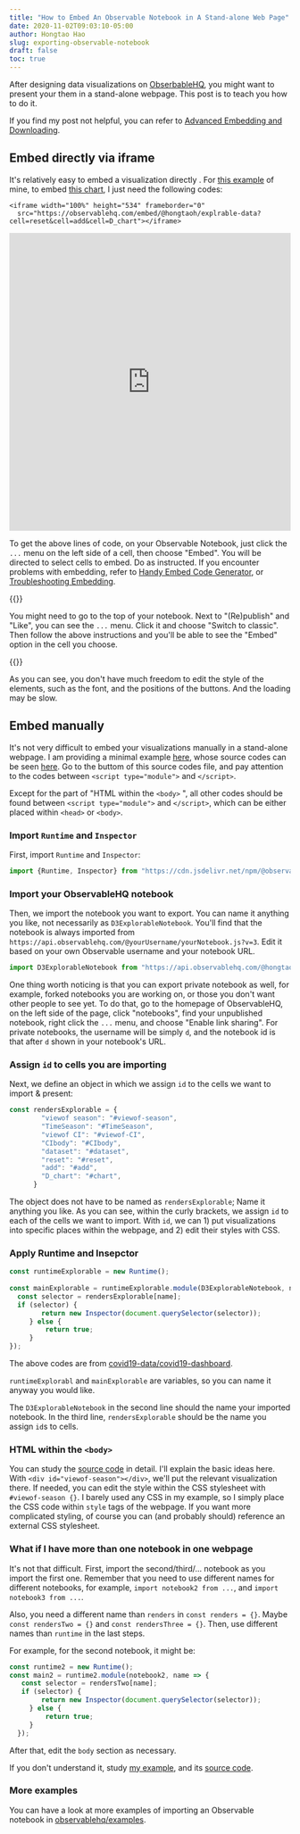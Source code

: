 ```yaml
---
title: "How to Embed An Observable Notebook in A Stand-alone Web Page"
date: 2020-11-02T09:03:10-05:00
author: Hongtao Hao
slug: exporting-observable-notebook
draft: false
toc: true
---
```

After designing data visualizations on [ObserbableHQ](https://observablehq.com), you might want to present your them in a stand-alone webpage. This post is to teach you how to do it. 

If you find my post not helpful, you can refer to [Advanced Embedding and Downloading](https://observablehq.com/@observablehq/downloading-and-embedding-notebooks). 

## Embed directly via iframe

It's relatively easy to embed a visualization directly . For [this example](https://observablehq.com/@hongtaoh/explrable-data) of mine, to embed [this chart](https://observablehq.com/@hongtaoh/explrable-data#D_chart), I just need the following codes:

```
<iframe width="100%" height="534" frameborder="0"
  src="https://observablehq.com/embed/@hongtaoh/explrable-data?cell=reset&cell=add&cell=D_chart"></iframe>
```

<iframe width="100%" height="534" frameborder="0"
  src="https://observablehq.com/embed/@hongtaoh/explrable-data?cell=reset&cell=add&cell=D_chart"></iframe>

To get the above lines of code, on your Observable Notebook, just click the `...` menu on the left side of a cell, then choose "Embed". You will be directed to select cells to embed. Do as instructed. If you encounter problems with embedding, refer to [Handy Embed Code Generator](https://observablehq.com/@jashkenas/handy-embed-code-generator), or [Troubleshooting Embedding](https://observablehq.com/@observablehq/troubleshooting-embedding).

{{<block class="tip">}}

You might need to go to the top of your notebook. Next to "(Re)publish" and "Like", you can see the `...` menu. Click it and choose "Switch to classic". Then follow the above instructions and you'll be able to see the "Embed" option in the cell you choose. 

{{<end>}}

As you can see, you don't have much freedom to edit the style of the elements, such as the font, and the positions of the buttons. And the loading may be slow.  

## Embed manually

It's not very difficult to embed your visualizations manually in a stand-alone webpage. I am providing a minimal example [here](https://hongtaoh.com/d3/explorable-data/), whose source codes can be seen [here](https://github.com/hongtaoh/hongtaoh.github.io/blob/sources/static/d3/explorable-data/index.html). Go to the buttom of this source codes file, and pay attention to the codes between `<script type="module">` and `</script>`. 

Except for the part of "HTML within the `<body>` ", all other codes should be found between `<script type="module">` and `</script>`, which can be either placed within `<head>` or `<body>`.

### Import `Runtime` and  `Inspector`

First, import `Runtime` and `Inspector`:

```javascript
import {Runtime, Inspector} from "https://cdn.jsdelivr.net/npm/@observablehq/runtime@4/dist/runtime.js";
```

### Import your ObservableHQ notebook

Then, we import the notebook you want to export. You can name it anything you like, not necessarily as `D3ExplorableNotebook`. You'll find that the notebook is always imported from `https://api.observablehq.com/@yourUsername/yourNotebook.js?v=3`. Edit it based on your own Observable username and your notebook URL. 

```javascript
import D3ExplorableNotebook from "https://api.observablehq.com/@hongtaoh/explrable-data.js?v=3";
```

One thing worth noticing is that you can export private notebook as well, for example, forked notebooks you are working on, or those you don't want other people to see yet. To do that, go to the homepage of ObservableHQ, on the left side of the page, click "notebooks", find your unpublished notebook, right click the `...` menu, and choose "Enable link sharing". For private notebooks, the username will be simply `d`, and the notebook id is that after `d` shown in your notebook's URL. 

### Assign `id` to cells you are importing

Next, we define an object in which we assign `id` to the cells we want to import & present: 

```js
const rendersExplorable = {
      	"viewof season": "#viewof-season",
        "TimeSeason": "#TimeSeason",
        "viewof CI": "#viewof-CI",
        "CIbody": "#CIbody",
        "dataset": "#dataset",
        "reset": "#reset",
        "add": "#add",
        "D_chart": "#chart",
      }
````

The object does not have to be named as `rendersExplorable`; Name it anything you like. As you can see, within the curly brackets, we assign `id` to each of the cells we want to import. With `id`, we can 1) put visualizations into specific places within the webpage, and 2) edit their styles with CSS. 

### Apply Runtime and Insepctor

```js
const runtimeExplorable = new Runtime();
      
const mainExplorable = runtimeExplorable.module(D3ExplorableNotebook, name => {
  const selector = rendersExplorable[name];
  if (selector) {
        return new Inspector(document.querySelector(selector));
     } else {
         return true;
     }
});
```

The above codes are from [covid19-data/covid19-dashboard](https://github.com/covid19-data/covid19-dashboard/blob/master/index.html). 

`runtimeExplorabl` and `mainExplorable` are variables, so you can name it anyway you would like. 

The `D3ExplorableNotebook` in the second line should the name your imported notebook. In the third line, `rendersExplorable` should be the name you assign `id`s to cells. 

### HTML within the `<body>` 

You can study the [source code](https://github.com/hongtaoh/hongtaoh.github.io/blob/sources/static/d3/explorable-data/index.html) in detail. I'll explain the basic ideas here. With `<div id="viewof-season"></div>`, we'll put the relevant visualization there. If needed, you can edit the style within the CSS stylesheet with `#viewof-season {}`. I barely used any CSS in my example, so I simply place the CSS code within `style` tags of the webpage. If you want more complicated styling, of course you can (and probably should) reference an external CSS stylesheet. 

### What if I have more than one notebook in one webpage

It's not that difficult. First, import the second/third/... notebook as you import the first one. Remember that you need to use different names for different notebooks, for example, `import notebook2 from ...`, and `import notebook3 from ...`. 

Also, you need a different name than `renders` in `const renders = {}`. Maybe `const rendersTwo = {}` and `const rendersThree = {}`. Then, use different names than `runtime` in the last steps. 

For example, for the second notebook, it might be:

```js
const runtime2 = new Runtime();
const main2 = runtime2.module(notebook2, name => {
   const selector = rendersTwo[name];
   if (selector) {
        return new Inspector(document.querySelector(selector));
     } else {
         return true;
     }
  });
```

After that, edit the `body` section as necessary. 

If you don't understand it, study [my example](https://hongtaoh.com/d3/explorable-data/), and its [source code](https://github.com/hongtaoh/hongtaoh.github.io/blob/sources/static/d3/explorable-data/index.html).

### More examples

You can have a look at more examples of importing an Observable notebook in [observablehq/examples](https://github.com/observablehq/examples/blob/main/breakout/index.html). 